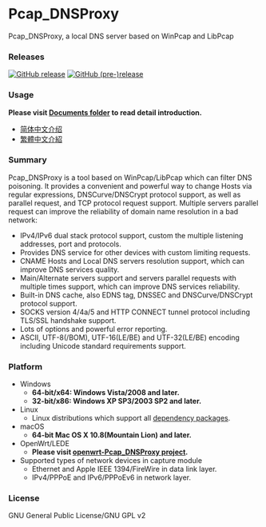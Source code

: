 ﻿Pcap_DNSProxy
=====
Pcap_DNSProxy, a local DNS server based on WinPcap and LibPcap

### Releases
[![GitHub release](https://img.shields.io/github/release/chengr28/Pcap_DNSProxy.svg)](https://github.com/chengr28/Pcap_DNSProxy/releases/latest)
[![GitHub (pre-)release](https://img.shields.io/github/release/chengr28/Pcap_DNSProxy/all.svg?label=pre-release)](https://github.com/chengr28/Pcap_DNSProxy/releases)

### Usage
**Please visit [Documents folder](https://github.com/chengr28/Pcap_DNSProxy/tree/master/Documents) to read detail introduction.**
* [简体中文介绍](README.zh-Hans.md)
* [繁體中文介紹](README.zh-Hant.md)

### Summary
Pcap_DNSProxy is a tool based on WinPcap/LibPcap which can filter DNS poisoning. It provides a convenient and powerful way to change Hosts via regular expressions, DNSCurve/DNSCrypt protocol support, as well as parallel request, and TCP protocol request support. Multiple servers parallel request can improve the reliability of domain name resolution in a bad network:
* IPv4/IPv6 dual stack protocol support, custom the multiple listening addresses, port and protocols.
* Provides DNS service for other devices with custom limiting requests.
* CNAME Hosts and Local DNS servers resolution support, which can improve DNS services quality.
* Main/Alternate servers support and servers parallel requests with multiple times support, which can improve DNS services reliability.
* Built-in DNS cache, also EDNS tag, DNSSEC and DNSCurve/DNSCrypt protocol support.
* SOCKS version 4/4a/5 and HTTP CONNECT tunnel protocol including TLS/SSL handshake support.
* Lots of options and powerful error reporting.
* ASCII, UTF-8(/BOM), UTF-16(LE/BE) and UTF-32(LE/BE) encoding including Unicode standard requirements support.

### Platform
* Windows
  * **64-bit/x64: Windows Vista/2008 and later.**
  * **32-bit/x86: Windows XP SP3/2003 SP2 and later.**
* Linux
  * Linux distributions which support all [dependency packages](https://github.com/chengr28/Pcap_DNSProxy/tree/master/Documents).
* macOS
  * **64-bit Mac OS X 10.8(Mountain Lion) and later.**
* OpenWrt/LEDE
  * **Please visit [openwrt-Pcap_DNSProxy project](https://github.com/wongsyrone/openwrt-Pcap_DNSProxy).**
* Supported types of network devices in capture module
  * Ethernet and Apple IEEE 1394/FireWire in data link layer.
  * IPv4/PPPoE and IPv6/PPPoEv6 in network layer.

### License
GNU General Public License/GNU GPL v2
